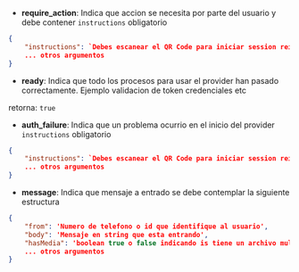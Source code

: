 -   **require_action**: Indica que accion se necesita por parte del usuario y debe contener `instructions` obligatorio

```json
{
    "instructions": `Debes escanear el QR Code para iniciar session reivsa qr.svg`,
    ... otros argumentos
}
```

-   **ready**: Indica que todo los procesos para usar el provider han pasado correctamente. Ejemplo validacion de token credenciales etc

retorna: `true`

-   **auth_failure**: Indica que un problema ocurrio en el inicio del provider `instructions` obligatorio

```json
{
    "instructions": `Debes escanear el QR Code para iniciar session reivsa qr.svg`,
    ... otros argumentos
}
```

-   **message**: Indica que mensaje a entrado se debe contemplar la siguiente estructura

```json
{
    "from": 'Numero de telefono o id que identifique al usuario',
    "body": 'Mensaje en string que esta entrando',
    "hasMedia": 'boolean true o false indicando is tiene un archivo multimedia',
    ... otros argumentos
}
```
